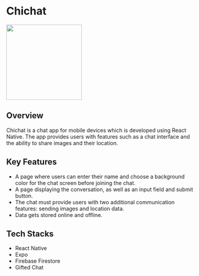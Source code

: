 # Chichat
<img src="https://i.ibb.co/55DsHHL/Chichat-img.jpg" width="200">

## Overview
Chichat is a chat app for mobile devices which is developed using React Native.
The app provides users with features such as a chat interface and the ability to share images and their location.

## Key Features
* A page where users can enter their name and choose a background color for the chat screen
before joining the chat.
* A page displaying the conversation, as well as an input field and submit button.
* The chat must provide users with two additional communication features: sending images
and location data.
* Data gets stored online and offline.

## Tech Stacks
* React Native
* Expo
* Firebase Firestore
* Gifted Chat
